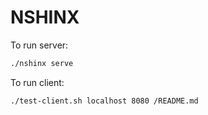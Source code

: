 # NSHINX

To run server:
```bash
./nshinx serve
```

To run client:
```bash
./test-client.sh localhost 8080 /README.md
```
